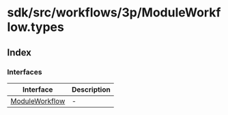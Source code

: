 # sdk/src/workflows/3p/ModuleWorkflow.types

## Index

### Interfaces

| Interface | Description |
| ------ | ------ |
| [ModuleWorkflow](interfaces/module-workflow.md) | - |
